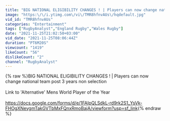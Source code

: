 ```yaml
---
title: "BIG NATIONAL ELIGIBILITY CHANGES ! | Players can now change national team post 3 years non selection"
image: "https:\/\/i.ytimg.com\/vi\/TMR8hfnvAUs\/hqdefault.jpg"
vid_id: "TMR8hfnvAUs"
categories: "Entertainment"
tags: ["RugbyAnalyst","England Rugby","Wales Rugby"]
date: "2021-11-25T21:02:50+03:00"
vid_date: "2021-11-25T08:06:44Z"
duration: "PT6M20S"
viewcount: "1419"
likeCount: "56"
dislikeCount: "2"
channel: "RugbyAnalyst"
---
```

{% raw %}BIG NATIONAL ELIGIBILITY CHANGES ! | Players can now change national team post 3 years non selection<br /><br />Link to 'Alternative' Mens World Player of the Year<br /><br /><a rel="nofollow" target="blank" href="https://docs.google.com/forms/d/e/1FAIpQLSdkL-rd9rk2S1_YsVk-FHOgXNevgmTakGVTbMxFQnxRmoBajA/viewform?usp=sf_link">https://docs.google.com/forms/d/e/1FAIpQLSdkL-rd9rk2S1_YsVk-FHOgXNevgmTakGVTbMxFQnxRmoBajA/viewform?usp=sf_link</a>{% endraw %}
